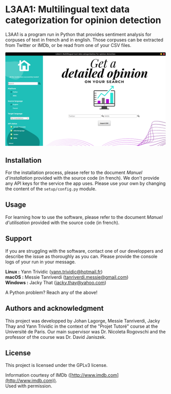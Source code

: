 # L3AA1: Multilingual text data categorization for opinion detection

L3AA1 is a program run in Python that provides sentiment analysis for corpuses of text in french and in english. Those corpuses can be extracted from Twitter or IMDb, or be read from one of your CSV files.

![Main window of the app](https://github.com/yanntrividic/sentiment-analysis-twitter-imdb-csv/blob/main/mainwindow.png?raw=true)

## Installation

For the installation process, please refer to the document *Manuel d'installation* provided with the source code (in french).
We don't provide any API keys for the service the app uses. Please use your own by changing the content of the `setup/config.py` module.

## Usage

For learning how to use the software, please refer to the document *Manuel d'utilisation* provided with the source code (in french).

## Support

If you are struggling with the software, contact one of our developpers and describe the issue as thoroughly as you can. Please provide the console logs of your run in your message.

**Linux :** Yann Trividic ([yann.trividic@hotmail.fr](mailto:yann.trividic@hotmail.fr))  
**macOS :** Messie Tanriverdi ([tanriverdi.messie@gmail.com](mailto:tanriverdi.messie@gmail.com))  
**Windows :** Jacky That ([jacky.thay@yahoo.com](mailto:jacky.thay@yahoo.com))

A Python problem? Reach any of the above!

## Authors and acknowledgment

This project was developped by Johan Lagorge, Messie Tanriverdi, Jacky Thay and Yann Trividic in the context of the "Projet Tutoré" course at the Université de Paris. Our main supervisor was Dr. Nicoleta Rogovschi and the professor of the course was Dr. David Janiszek.

## License

This project is licensed under the GPLv3 license. 

Information courtesy of IMDb ([http://www.imdb.com](http://www.imdb.com)).  
Used with permission.
